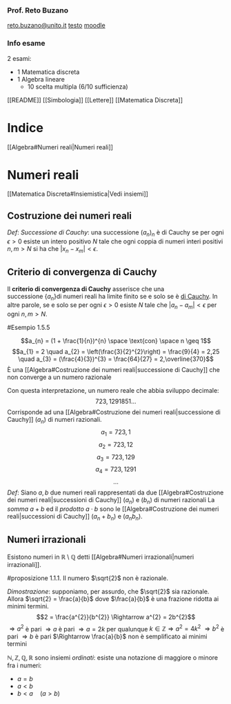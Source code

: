 ### Prof. Reto Buzano
reto.buzano@unito.it
[testo](https://people.dm.unipi.it/martelli/Alg%20Lin.pdf)
[moodle]()

### Info esame
2 esami:
* 1 Matematica discreta
* 1 Algebra lineare
	* 10 scelta multipla (6/10 sufficienza)


[[README]]
[[Simbologia]]
[[Lettere]]
[[Matematica Discreta]]
# Indice
[[Algebra#Numeri reali|Numeri reali]]

# Numeri reali
[[Matematica Discreta#Insiemistica|Vedi insiemi]]
## Costruzione dei numeri reali
$Def:$ *Successione di Cauchy*: una successione $(a_{n})_{n}$ è di Cauchy se per ogni $\epsilon > 0$ esiste un intero positivo $N$ tale che ogni coppia di numeri interi positivi $n, m > N$ si ha che $|x_{n} - x_{m}| < \epsilon$.
## Criterio di convergenza di Cauchy
Il **criterio di convergenza di Cauchy** asserisce che una successione $\{a_{n}\}$di numeri reali ha limite finito se e solo se è [di Cauchy](https://it.wikipedia.org/wiki/Successione_di_Cauchy "Successione di Cauchy"). In altre parole, se e solo se per ogni $\epsilon > 0$ esiste $N$ tale che $|a_{n} - a_{m} | < \epsilon$ per ogni $n, m > N$.

#Esempio 1.5.5

$$a_{n} = (1 + \frac{1}{n})^{n} \space \text{con} \space n \geq 1$$
$$a_{1} = 2 \quad a_{2} = \left(\frac{3}{2}^{2}\right) = \frac{9}{4} = 2,25 \quad a_{3} = (\frac{4}{3})^{3} = \frac{64}{27} = 2,\overline{370}$$
È una [[Algebra#Costruzione dei numeri reali|successione di Cauchy]] che non converge a un numero razionale

Con questa interpretazione, un numero reale che abbia sviluppo decimale:
$$723, 1291851\dots$$
Corrisponde ad una [[Algebra#Costruzione dei numeri reali|successione di Cauchy]] $(a_{n})$ di numeri razionali.
$$a_{1} = 723,1$$
$$a_{2} = 723,12$$
$$a_{3} = 723,129$$
$$a_{4} = 723,1291$$
$$\dots$$
$Def:$ Siano $a, b$ due numeri reali rappresentati da due [[Algebra#Costruzione dei numeri reali|successioni di Cauchy]] $(a_{n})$ e $(b_{n})$ di numeri razionali
La *somma* $a + b$ ed il *prodotto* $a \cdot b$ sono le [[Algebra#Costruzione dei numeri reali|successioni di Cauchy]] $(a_{n} + b_{n})$ e $(a_{n}b_{n})$.

## Numeri irrazionali
Esistono numeri in $\mathbb{R}\setminus\mathbb{Q}$ detti [[Algebra#Numeri irrazionali|numeri irrazionali]].

#proposizione 1.1.1. Il numero $\sqrt{2}$ non è razionale.

$Dimostrazione$: supponiamo, per assurdo, che $\sqrt{2}$ sia razionale.
Allora $\sqrt{2} = \frac{a}{b}$ dove $\frac{a}{b}$ è una frazione ridotta ai minimi termini.
$$2 = \frac{a^{2}}{b^{2}} \Rightarrow a^{2} = 2b^{2}$$
$\Rightarrow a^{2}$ è pari $\Rightarrow a$ è pari $\Rightarrow a = 2k$ per qualunque $k \in \mathbb{Z} \Rightarrow a^{2} = 4k^2$
$\Rightarrow b^{2}$ è pari $\Rightarrow b$ è pari
$\Rightarrow \frac{a}{b}$ non è semplificato ai minimi termini

$\mathbb{N, Z, Q, R}$ sono insiemi *ordinati*: esiste una notazione di maggiore o minore fra i numeri:
* $a = b$
* $a < b$
* $b < a \quad (a > b)$

